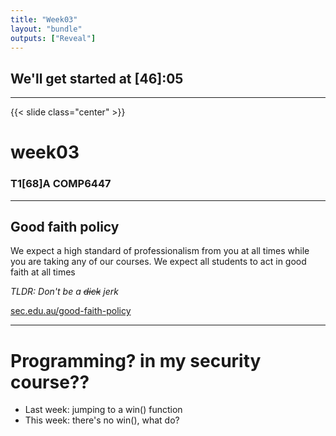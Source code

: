 ```yaml
---
title: "Week03"
layout: "bundle"
outputs: ["Reveal"]
---
```


## We'll get started at [46]:05

---

{{< slide class="center" >}}
# week03
### T1[68]A COMP6447 

---

## Good faith policy

We expect a high standard of professionalism from you at all times while you are taking any of our courses. We expect all students to act in good faith at all times

*TLDR: Don't be a ~~dick~~ jerk*

[sec.edu.au/good-faith-policy](https://sec.edu.au/good-faith-policy)

---

# Programming? in my security course??
* Last week: jumping to a win() function
* This week: there's no win(), what do?